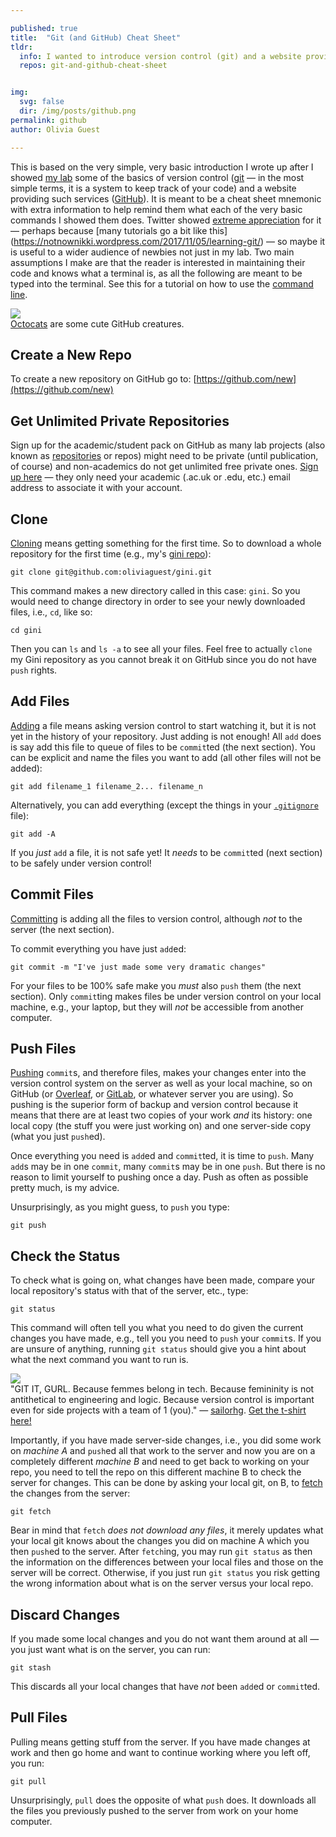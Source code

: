 ```yaml
---

published: true
title:  "Git (and GitHub) Cheat Sheet"
tldr:
  info: I wanted to introduce version control (git) and a website providing such services (GitHub) to my lab, so I created this mini-tutorial. It is aimed at extreme beginners.
  repos: git-and-github-cheat-sheet


img:
  svg: false
  dir: /img/posts/github.png
permalink: github
author: Olivia Guest

---
```


This is based on the very simple, very basic introduction I wrote up after I showed [my lab](://bradlove.org) some of the basics of version control ([git](https://git-scm.com/) — in the most simple terms, it is a system to keep track of your code) and a website providing such services ([GitHub](https://github.com/)). It is meant to be a cheat sheet mnemonic with extra information to help remind them what each of the very basic commands I showed them does. Twitter showed [extreme appreciation](https://twitter.com/o_guest/status/926489531112742915) for it — perhaps because [many tutorials go a bit like this]
(https://notnownikki.wordpress.com/2017/11/05/learning-git/) — so maybe it is useful to a wider audience of newbies not just in my lab. Two main assumptions I make are that the reader is interested in maintaining their code and knows what a terminal is, as all the following are meant to be typed into the terminal. See this for a tutorial on how to use the [command line](http://rik.smith-unna.com/command_line_bootcamp/).

<div class="float-right figure">
  <img class="image" src="{{ site.baseurl}}{{ page.img.dir }}" />
  <div class="figure-caption">
  <a href="https://octodex.github.com/">Octocats</a> are some cute GitHub creatures.
  </div>  
</div>

## Create a New Repo
To create a new repository on GitHub go to: [https://github.com/new](https://github.com/new)

## Get Unlimited Private Repositories
Sign up for the academic/student pack on GitHub as many lab projects (also known as [repositories](https://help.github.com/articles/github-glossary/#repository) or repos) might need to be private (until publication, of course) and non-academics do not get unlimited free private ones.
[Sign up here](https://education.github.com/pack) — they only need your academic (.ac.uk or .edu, etc.) email address to associate it with your account.

## Clone
[Cloning](https://help.github.com/articles/cloning-a-repository/) means getting something for the first time.
So to download a whole repository for the first time (e.g., my's [gini repo](https://github.com/oliviaguest/gini)):
```
git clone git@github.com:oliviaguest/gini.git
```
This command makes a new directory called in this case: ```gini```. So you would need to change directory in order to see your newly downloaded files, i.e., ```cd```, like so:
```
cd gini
```
Then you can ```ls``` and ```ls -a``` to see all your files.
Feel free to actually ```clone``` my Gini repository as you cannot break it on GitHub since you do not have ```push``` rights.

## Add Files
[Adding](https://help.github.com/articles/adding-a-file-to-a-repository/) a file means asking version control to start watching it, but it is not yet in the history of your repository.
Just adding is not enough! All ```add``` does is say add this file to queue of files to be ```commit```ted (the next section). You can be explicit and name the files you want to add (all other files will not be added):
```
git add filename_1 filename_2... filename_n
```
Alternatively, you can add everything (except the things in your [```.gitignore```](https://help.github.com/articles/ignoring-files/) file):
```
git add -A
```
If you *just* ```add``` a file, it is not safe yet!
It *needs* to be ```commit```ted (next section) to be safely under version control!

## Commit Files
[Committing](https://help.github.com/articles/github-glossary/#commit) is adding all the files to version control, although *not* to the server (the next section).

To commit everything you have just ```add```ed:
```
git commit -m "I've just made some very dramatic changes"
```
For your files to be 100% safe make you *must* also ```push``` them (the next section).
Only ```commit```ting makes files be under version control on your local machine, e.g., your laptop, but they will *not* be accessible from another computer.

## Push Files
[Pushing](https://help.github.com/articles/pushing-to-a-remote/) ```commit```s, and therefore files, makes your changes enter into the version control system on the server as well as your local machine, so on GitHub (or [Overleaf](://overleaf.com), or [GitLab](://gitlab.com), or whatever server you are using).
So pushing is the superior form of backup and version control because it means that there are at least two copies of your work *and* its history: one local copy (the stuff you were just working on) and one server-side copy (what you just ```push```ed).

Once everything you need is ```add```ed and ```commit```ted, it is time to ```push```.
Many ```add```s may be in one ```commit```, many ```commit```s may be in one ```push```.
But there is no reason to limit yourself to pushing once a day.
Push as often as possible pretty much, is my advice.

Unsurprisingly, as you might guess, to ```push``` you type:
```
git push
```

## Check the Status
To check what is going on, what changes have been made, compare your local repository's status with that of the server, etc., type:
```
git status
```
This command will often tell you what you need to do given the current changes you have made, e.g., tell you you need to ```push``` your ```commit```s.
If you are unsure of anything, running ```git status``` should give you a hint about what the next command you want to run is.

<div class="float-right figure">
    <img class="image" src="{{ site.baseurl}}/img/posts/git-it-gurl.png" />
  <div class="figure-caption">
    "GIT IT, GURL. Because femmes belong in tech. Because femininity is not antithetical to engineering and logic. Because version control is important even for side projects with a team of 1 (you)." — <a href="https://twitter.com/sailorhg">sailorhg</a>.
    <a href="https://bubblesort-zines.myshopify.com/products/git-it-gurl-shirt?variant=37201321537">Get the t-shirt here!</a>
  </div>  
</div>

Importantly, if you have made server-side changes, i.e., you did some work on *machine A* and ```push```ed all that work to the server and now you are on a completely different *machine B* and need to get back to working on your repo, you need to tell the repo on this different machine B to check the server for changes.
This can be done by asking your local git, on B, to [fetch](https://help.github.com/articles/fetching-a-remote/) the changes from the server:
```
git fetch
```

Bear in mind that ```fetch``` *does not download any files*, it merely updates what your local git knows about the changes you did on machine A which you then ```push```ed to the server.
After ```fetch```ing, you may run ```git status``` as then the information on the differences between your local files and those on the server will be correct.
Otherwise, if you just run ```git status``` you risk getting the wrong information about what is on the server versus your local repo.

## Discard Changes
If you made some local changes and you do not want them around at all — you just want what is on the server, you can run:
```
git stash
```
This discards all your local changes that have *not* been ```add```ed or ```commit```ted.

## Pull Files
Pulling means getting stuff from the server. If you have made changes at work and then go home and want to continue working where you left off, you run:
```
git pull
```
Unsurprisingly, ```pull``` does the opposite of what ```push``` does. It downloads all the files you previously pushed to the server from work on your home computer.
